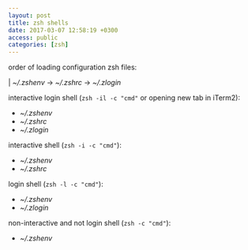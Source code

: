 ```yaml
---
layout: post
title: zsh shells
date: 2017-03-07 12:58:19 +0300
access: public
categories: [zsh]
---
```


order of loading configuration zsh files:

| _~/.zshenv_ -> _~/.zshrc_ -> _~/.zlogin_

interactive login shell (`zsh -il -c "cmd"` or opening new tab in iTerm2):

- _~/.zshenv_
- _~/.zshrc_
- _~/.zlogin_

interactive shell (`zsh -i -c "cmd"`):

- _~/.zshenv_
- _~/.zshrc_

login shell (`zsh -l -c "cmd"`):

- _~/.zshenv_
- _~/.zlogin_

non-interactive and not login shell (`zsh -c "cmd"`):

- _~/.zshenv_

